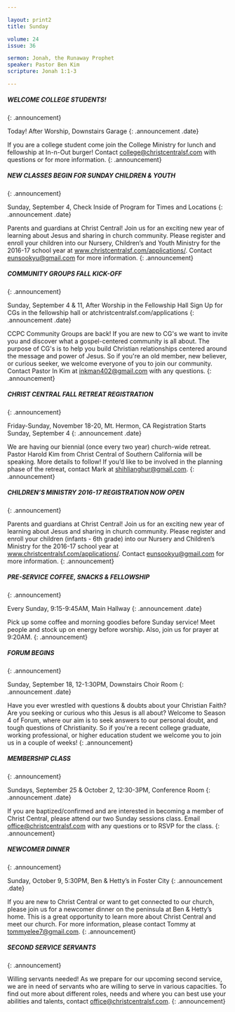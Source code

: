 ```yaml
--- 

layout: print2
title: Sunday

volume: 24
issue: 36

sermon: Jonah, the Runaway Prophet
speaker: Pastor Ben Kim
scripture: Jonah 1:1-3

---
```


##### WELCOME COLLEGE STUDENTS!
{: .announcement}

Today! After Worship, Downstairs Garage
{: .announcement .date}

If you are a college student come join the College Ministry for lunch and fellowship at In-n-Out burger! Contact college@christcentralsf.com with questions or for more information.
{: .announcement}

##### NEW CLASSES BEGIN FOR SUNDAY CHILDREN & YOUTH
{: .announcement}

Sunday, September 4, Check Inside of Program for Times and Locations
{: .announcement .date}

Parents and guardians at Christ Central! Join us for an exciting new year of learning about Jesus and sharing in church community. Please register and enroll your children into our Nursery, Children’s and Youth Ministry for the 2016-17 school year at www.christcentralsf.com/applications/. Contact eunsookyu@gmail.com for more information.
{: .announcement}

##### COMMUNITY GROUPS FALL KICK-OFF
{: .announcement}

Sunday, September 4 & 11, After Worship in the Fellowship Hall
Sign Up for CGs in the fellowship hall or atchristcentralsf.com/applications
{: .announcement .date}

CCPC Community Groups are back! If you are new to CG's we want to invite you and discover what a gospel-centered community is all about. The purpose of CG's is to help you build Christian relationships centered around the message and power of Jesus. So if you're an old member, new believer, or curious seeker, we welcome everyone of you to join our community. Contact Pastor In Kim at inkman402@gmail.com with any questions.
{: .announcement}


##### CHRIST CENTRAL FALL RETREAT REGISTRATION
{: .announcement}

Friday-Sunday, November 18-20, Mt. Hermon, CA
Registration Starts Sunday, September 4
{: .announcement .date}

We are having our biennial (once every two year) church-wide retreat. Pastor Harold Kim from Christ Central of Southern California will be speaking. More details to follow! If you’d like to be involved in the planning phase of the retreat, contact Mark at shihlianghur@gmail.com.
{: .announcement}

##### CHILDREN’S MINISTRY 2016-17 REGISTRATION NOW OPEN
{: .announcement}

Parents and guardians at Christ Central! Join us for an exciting new year of learning about Jesus and sharing in church community. Please register and enroll your children (infants - 6th grade) into our Nursery and Children’s Ministry for the 2016-17 school year at www.christcentralsf.com/applications/. Contact eunsookyu@gmail.com for more information.
{: .announcement}

##### PRE-SERVICE COFFEE, SNACKS & FELLOWSHIP
{: .announcement}

Every Sunday, 9:15-9:45AM, Main Hallway
{: .announcement .date}

Pick up some coffee and morning goodies before Sunday service! Meet people and stock up on energy before worship. Also, join us for prayer at 9:20AM.
{: .announcement}

##### FORUM BEGINS
{: .announcement}

Sunday, September 18, 12-1:30PM, Downstairs Choir Room
{: .announcement .date}

Have you ever wrestled with questions & doubts about your Christian Faith? Are you seeking or curious who this Jesus is all about? Welcome to Season 4 of Forum, where our aim is to seek answers to our personal doubt, and tough questions of Christianity. So if you're a recent college graduate, working professional, or higher education student we welcome you to join us in a couple of weeks!
{: .announcement}

##### MEMBERSHIP CLASS
{: .announcement}

Sundays, September 25 & October 2, 12:30-3PM, Conference Room
{: .announcement .date}

If you are baptized/confirmed and are interested in becoming a member of Christ Central, please attend our two Sunday sessions class. Email office@christcentralsf.com with any questions or to RSVP for the class.
{: .announcement}

##### NEWCOMER DINNER
{: .announcement}

Sunday, October 9, 5:30PM, Ben & Hetty’s in Foster City
{: .announcement .date}

If you are new to Christ Central or want to get connected to our church, please join us for a newcomer dinner on the peninsula at Ben & Hetty’s home. This is a great opportunity to learn more about Christ Central and meet our church. For more information, please contact Tommy at tommyelee7@gmail.com.
{: .announcement}

##### SECOND SERVICE SERVANTS
{: .announcement}

Willing servants needed! As we prepare for our upcoming second service, we are in need of servants who are willing to serve in various capacities. To find out more about different roles, needs and where you can best use your abilities and talents, contact office@christcentralsf.com.
{: .announcement}